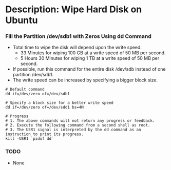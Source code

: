 # Description: Wipe Hard Disk on Ubuntu

### Fill the Partition /dev/sdb1 with Zeros Using dd Command
- Total time to wipe the disk will depend upon the write speed.
    - 33 Minutes for wiping 100 GB  at a write speed of 50 MB per second.
    - 5 Hours 30 Minutes for wiping 1 TB  at a write speed of 50 MB per second.
- If possible, run this command for the entire disk /dev/sdb instead of one partition /dev/sdb1.
- The write speed can be increased by specifying a bigger block size.
```
# Default command
dd if=/dev/zero of=/dev/sdb1

# Specify a block size for a better write speed
dd if=/dev/zero of=/dev/sdd1 bs=4M

# Progress
# 1. The above commands will not return any progress or feedback.
# 2. Execute the following command from a second shell as root.
# 3. The USR1 signal is interpreted by the dd command as an instruction to print its progress.
kill -USR1 `pidof dd`
```

### TODO
* None
